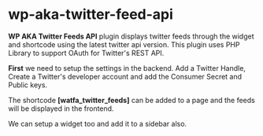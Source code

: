 # wp-aka-twitter-feed-api

<strong>WP AKA Twitter Feeds API</strong> plugin displays twitter feeds through the widget and shortcode using the latest twitter api version. This plugin uses PHP Library to support OAuth for Twitter's REST API.

<strong>First</strong> we need to setup the settings in the backend. Add a Twitter Handle, Create a Twitter's developer account and add the Consumer Secret and Public keys.

The shortcode <strong>[watfa_twitter_feeds]</strong> can be added to a page and the feeds will be displayed in the frontend.

We can setup a widget too and add it to a sidebar also.
